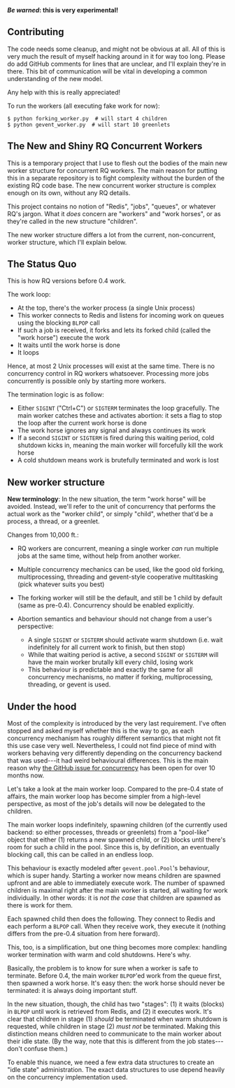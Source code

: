 **_Be warned_: this is very experimental!**


Contributing
------------

The code needs some cleanup, and might not be obvious at all.  All of this is
very much the result of myself hacking around in it for way too long.  Please
do add GitHub comments for lines that are unclear, and I'll explain they're in
there.  This bit of communication will be vital in developing a common
understanding of the new model.

Any help with this is really appreciated!

To run the workers (all executing fake work for now):

    $ python forking_worker.py  # will start 4 children
    $ python gevent_worker.py  # will start 10 greenlets


The New and Shiny RQ Concurrent Workers
---------------------------------------

This is a temporary project that I use to flesh out the bodies of the main new
worker structure for concurrent RQ workers.  The main reason for putting this
in a separate repository is to fight complexity without the burden of the
existing RQ code base.  The new concurrent worker structure is complex enough
on its own, without any RQ details.

This project contains no notion of "Redis", "jobs", "queues", or whatever RQ's
jargon.  What it _does_ concern are "workers" and "work horses", or as they're
called in the new structure "children".

The new worker structure differs a lot from the current, non-concurrent, worker
structure, which I'll explain below.


The Status Quo
--------------

This is how RQ versions before 0.4 work.

The work loop:

- At the top, there's the worker process (a single Unix process)
- This worker connects to Redis and listens for incoming work on queues using
  the blocking `BLPOP` call
- If such a job is received, it forks and lets its forked child (called the
  "work horse") execute the work
- It waits until the work horse is done
- It loops

Hence, at most 2 Unix processes will exist at the same time.  There is no
concurrency control in RQ workers whatsoever.  Processing more jobs
concurrently is possible only by starting more workers.

The termination logic is as follow:

- Either `SIGINT` ("Ctrl+C") or `SIGTERM` terminates the loop gracefully.  The
  main worker catches these and activates abortion: it sets a flag to stop the
  loop after the current work horse is done
- The work horse ignores any signal and always continues its work
- If a second `SIGINT` or `SIGTERM` is fired during this waiting period, cold
  shutdown kicks in, meaning the main worker will forcefully kill the work horse
- A cold shutdown means work is brutefully terminated and work is lost


New worker structure
--------------------

**New terminology**: In the new situation, the term "work horse" will be
avoided.  Instead, we'll refer to the unit of concurrency that performs the
actual work as the "worker child", or simply "child", whether that'd be
a process, a thread, or a greenlet.

Changes from 10,000 ft.:

- RQ workers are concurrent, meaning a single worker _can_ run multiple jobs at
  the same time, without help from another worker.
- Multiple concurrency mechanics can be used, like the good old forking,
  multiprocessing, threading and gevent-style cooperative multitasking (pick
  whatever suits you best)
- The forking worker will still be the default, and still be 1 child by default
  (same as pre-0.4).  Concurrency should be enabled explicitly.
- Abortion semantics and behaviour should not change from a user's perspective:

    * A single `SIGINT` or `SIGTERM` should activate warm shutdown (i.e. wait
  	  indefinitely for all current work to finish, but then stop)
    * While that waiting period is active, a second `SIGINT` or `SIGTERM` will
  	  have the main worker brutally kill every child, losing work
    * This behaviour is predictable and exactly the same for all concurrency
  	  mechanisms, no matter if forking, multiprocessing, threading, or gevent is
  	  used.


Under the hood
--------------

Most of the complexity is introduced by the very last requirement.  I've often
stopped and asked myself whether this is the way to go, as each concurrency
mechanism has roughly different semantics that might not fit this use case very
well.  Nevertheless, I could not find piece of mind with workers behaving very
differently depending on the concurrency backend that was used---it had weird
behavioural differences.  This is the main reason why [the GitHub issue for
concurrency][1] has been open for over 10 months now.

Let's take a look at the main worker loop.  Compared to the pre-0.4 state of
affairs, the main worker loop has become simpler from a high-level perspective,
as most of the job's details will now be delegated to the children.

The main worker loops indefinitely, spawning children (of the currently used
backend: so either processes, threads or greenlets) from a "pool-like" object
that either (1) returns a new spawned child, or (2) blocks until there's room
for such a child in the pool.  Since this is, by definition, an eventually
blocking call, this can be called in an endless loop.

This behaviour is exactly modeled after `gevent.pool.Pool`'s behaviour, which
is super handy.  Starting a worker now means children are spawned upfront and
are able to immediately execute work.  The number of spawned children is
maximal right after the main worker is started, all waiting for work
individually.  In other words: it is _not the case_ that children are spawned
as there is work for them.

Each spawned child then does the following.  They connect to Redis and each
perform a `BLPOP` call.  When they receive work, they execute it (nothing
differs from the pre-0.4 situation from here forward).

This, too, is a simplification, but one thing becomes more complex: handling
worker termination with warm and cold shutdowns. Here's why.

Basically, the problem is to know for sure when a worker is safe to terminate.
Before 0.4, the main worker `BLPOP`'ed work from the queue first, then spawned
a work horse.  It's easy then: the work horse should never be terminated: it is
always doing important stuff.

In the new situation, though, the child has two "stages": (1) it waits (blocks)
in `BLPOP` until work is retrieved from Redis, and (2) it executes work.  It's
clear that children in stage (1) _should_ be terminated when warm shutdown is
requested, while children in stage (2) _must not_ be terminated.  Making this
distinction means children need to communicate to the main worker about their
idle state.  (By the way, note that this is different from the job
states---don't confuse them.)

To enable this nuance, we need a few extra data structures to create an "idle
state" administration.  The exact data structures to use depend heavily on the
concurrency implementation used.

[1]: https://github.com/nvie/rq/issues/45
